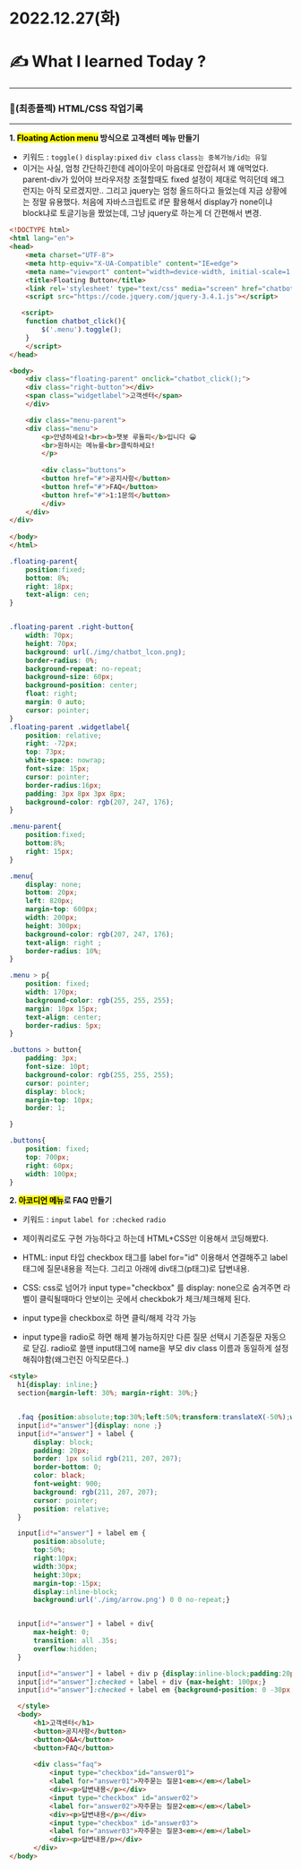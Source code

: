 # 2022.12.27(화)

# ✍️ What I learned Today ?

---


### 💜(최종플젝) HTML/CSS 작업기록
---

**1. <mark>Floating Action menu</mark> 방식으로 고객센터 메뉴 만들기**

  - 키워드 : `toggle()` `display:pixed` `div class` `class는 중복가능/id는 유일`
   - 이거는 사실, 엄청 간단하긴한데 레이아웃이 마음대로 안잡혀서 꽤 애먹었다. parent-div가 있어야 브라우저창 조절할때도 fixed 설정이 제대로 먹히던데 왜그런지는 아직 모르겠지만.. 그리고 jquery는 엄청 올드하다고 들었는데 지금 상황에는 정말 유용했다. 처음에 자바스크립트로 if문 활용해서 display가 none이냐 block냐로 토글기능을 짰었는데, 그냥 jquery로 하는게 더 간편해서 변경.
  
    

```html
<!DOCTYPE html>
<html lang="en">
<head>
    <meta charset="UTF-8">
    <meta http-equiv="X-UA-Compatible" content="IE=edge">
    <meta name="viewport" content="width=device-width, initial-scale=1.0">
    <title>Floating Button</title>
    <link rel='stylesheet' type="text/css" media="screen" href="chatbot.css">
    <script src="https://code.jquery.com/jquery-3.4.1.js"></script>

   <script>    
    function chatbot_click(){
        $('.menu').toggle();
    }
    </script>
</head>

<body>
    <div class="floating-parent" onclick="chatbot_click();">
    <div class="right-button"></div>
    <span class="widgetlabel">고객센터</span>
    </div>

    <div class="menu-parent">
    <div class="menu">
        <p>안녕하세요!<br><b>챗봇 루돌피</b>입니다 😀
        <br>원하시는 메뉴를<br>클릭하세요!
        </p>
        
        <div class="buttons">
        <button href="#">공지사항</button>
        <button href="#">FAQ</button>
        <button href="#">1:1문의</button>
        </div>
    </div> 
</div>
    
</body>
</html>
```



```css
.floating-parent{
    position:fixed;
    bottom: 8%;
    right: 18px;
    text-align: cen;
}


.floating-parent .right-button{
    width: 70px;
    height: 70px;
    background: url(./img/chatbot_lcon.png);
    border-radius: 0%;
    background-repeat: no-repeat;
    background-size: 60px;
    background-position: center;
    float: right;
    margin: 0 auto;
    cursor: pointer;
}
.floating-parent .widgetlabel{
    position: relative;
    right: -72px;
    top: 73px;
    white-space: nowrap;
    font-size: 15px;
    cursor: pointer;
    border-radius:16px;
    padding: 3px 8px 3px 8px;
    background-color: rgb(207, 247, 176);
}

.menu-parent{
    position:fixed;
    bottom:8%;
    right: 15px;
}

.menu{
    display: none;
    bottom: 20px;
    left: 820px;
    margin-top: 600px;
    width: 200px;
    height: 300px;
    background-color: rgb(207, 247, 176);
    text-align: right ;
    border-radius: 10%;
}

.menu > p{
    position: fixed;
    width: 170px;
    background-color: rgb(255, 255, 255);
    margin: 10px 15px;
    text-align: center;
    border-radius: 5px;
}

.buttons > button{
    padding: 3px;
    font-size: 10pt;
    background-color: rgb(255, 255, 255);
    cursor: pointer;
    display: block;
    margin-top: 10px;
    border: 1;

}

.buttons{
    position: fixed;
    top: 700px;
    right: 60px;
    width: 100px;
}
```

   **2. <marK>아코디언 메뉴</mark>로 FAQ 만들기**
- 키워드 : `input` `label for` `:checked` `radio` 
- 제이쿼리로도 구현 가능하다고 하는데 HTML+CSS만 이용해서 코딩해봤다.<br> 
- HTML: input 타입 checkbox 태그를 label for="id" 이용해서 연결해주고 label태그에 질문내용을 적는다. 그리고 아래에 div태그(p태그)로 답변내용. 
- CSS: css로 넘어가 input type="checkbox" 를  display: none으로 숨겨주면
  라벨이 클릭될때마다 안보이는 곳에서 checkbok가 체크/체크해제 된다. 
  
-   input type을 checkbox로 하면 클릭/해제 각각 가능 
-  input type을 radio로 하면 해제 불가능하지만 다른 질문 선택시 기존질문 자동으로 닫김. radio로 쓸땐 input태그에 name을 부모 div class 이름과 동일하게 설정해줘야함(왜그런진 아직모른다..)
  
  ```html
  <style>
    h1{display: inline;}
    section{margin-left: 30%; margin-right: 30%;}


    .faq {position:absolute;top:30%;left:50%;transform:translateX(-50%);width:750px;}
    input[id*="answer"]{display: none ;}
    input[id*="answer"] + label {
        display: block;
        padding: 20px;
        border: 1px solid rgb(211, 207, 207);
        border-bottom: 0;
        color: black;
        font-weight: 900;
        background: rgb(211, 207, 207);
        cursor: pointer;
        position: relative;
    }

    input[id*="answer"] + label em {
        position:absolute;
        top:50%;
        right:10px;
        width:30px;
        height:30px;
        margin-top:-15px;
        display:inline-block;
        background:url('./img/arrow.png') 0 0 no-repeat;}


    input[id*="answer"] + label + div{
        max-height: 0;
        transition: all .35s;
        overflow:hidden;
    }

    input[id*="answer"] + label + div p {display:inline-block;padding:20px;}
    input[id*="answer"]:checked + label + div {max-height: 100px;}
    input[id*="answer"]:checked + label em {background-position: 0 -30px;}

    </style> 
    <body>
        <h1>고객센터</h1>
        <button>공지사항</button>
        <button>Q&A</button>
        <button>FAQ</button>
   
        <div class="faq">
            <input type="checkbox"id="answer01">
            <label for="answer01">자주묻는 질문1<em></em></label>
            <div><p>답변내용</p></div>
            <input type="checkbox" id="answer02">
            <label for="answer02">자주묻는 질문2<em></em></label>
            <div><p>답변내용</p></div>
            <input type="checkbox" id="answer03">
            <label for="answer03">자주묻는 질문3<em></em></label>
            <div><p>답변내용/p></div>
        </div>
</body>
```
  








